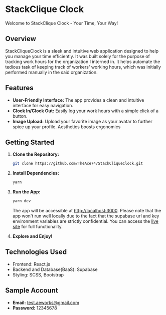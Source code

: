 # StackClique Clock

Welcome to StackClique Clock - Your Time, Your Way!

## Overview

StackCliqueClock is a sleek and intuitive web application designed to help you manage your time efficiently. It was built solely for the purpose of tracking work hours for the organization I interned in. It helps automate the tedious task of keeping track of workers' working hours, which was initially performed manually in the said organization.

## Features

- **User-Friendly Interface:** The app provides a clean and intuitive interface for easy navigation.
- **Clock In/Clock Out:** Easily log your work hours with a simple click of a button.
- **Image Upload:** Upload your favorite image as your avatar to further spice up your profile. Aesthetics boosts ergonomics

## Getting Started

1. **Clone the Repository:**
   ```bash
   git clone https://github.com/TheAce74/StackCliqueClock.git
   ```

2. **Install Dependencies:**
   ```bash
   yarn
   ```

3. **Run the App:**
   ```bash
   yarn dev
   ```

   The app will be accessible at [http://localhost:3000](http://localhost:3000). Please note that the app won't run well locally due to the fact that the supabase url and key environment variables are strictly confidential. You can access the [live site](https://stackcliqueclock.netlify.app) for full functionality.

4. **Explore and Enjoy!**

## Technologies Used

- Frontend: React.js
- Backend and Database(BaaS): Supabase
- Styling: SCSS, Bootstrap

## Sample Account

- **Email:** test.aeworks@gmail.com
- **Password:** 12345678